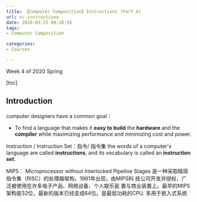 ```yaml
---
title: 【Computer Composition】Instructions (Part A)
url: cc-instructiona
date: 2020-03-25 09:26:55
tags: 
- Computer Composition

categories: 
- Courses

---
```


Week 4 of 2020 Spring

<!--more-->

[toc]

## Introduction

computer designers have a common goal：
- To find a language that makes it **easy to build** the **hardware** and the **compiler** while maximizing performance and minimizing cost and power.

Instruction / Instruction Set：指令/ 指令集
the words of a computer's language are called **instructions**, and its vocabulary is called an **instruction set**.

MIPS： Microprocessor without Interlocked Pipeline Stages
是一种采取精简指令集（RISC）的处理器架构，1981年出现，由MIPS科
技公司开发并授权，广泛被使用在许多电子产品、网络设备、个人娱乐装
置与商业装置上。最早的MIPS架构是32位，最新的版本已经变成64位。是最低功耗的CPU. 多用于嵌入式系统


